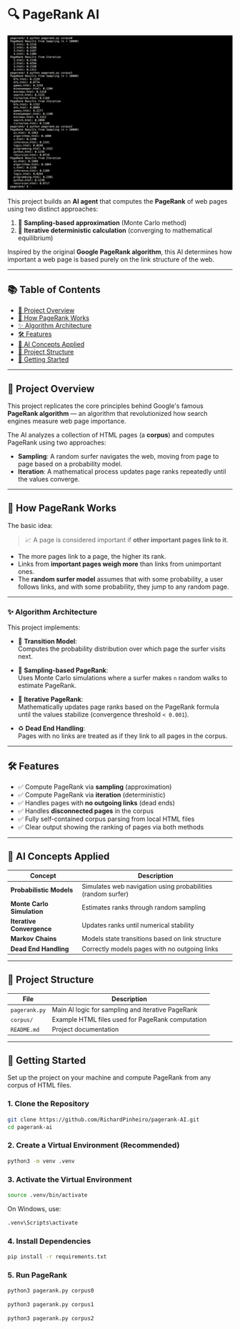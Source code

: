 # 🔍 PageRank AI

![AI Agent playing Minesweeper](assets/images/pagerank.png)

This project builds an **AI agent** that computes the **PageRank** of web pages using two distinct approaches:

1. 🎲 **Sampling-based approximation** (Monte Carlo method)
2. 🔢 **Iterative deterministic calculation** (converging to mathematical equilibrium)

Inspired by the original **Google PageRank algorithm**, this AI determines how important a web page is based purely on the link structure of the web.

---

## 📚 Table of Contents

- [🧠 Project Overview](#-project-overview)
- [🔢 How PageRank Works](#-how-pagerank-works)
- [✨ Algorithm Architecture](#-algorithm-architecture)
- [🛠️ Features](#-features)
- [🧪 AI Concepts Applied](#-ai-concepts-applied)
- [📁 Project Structure](#-project-structure)
- [🚀 Getting Started](#-getting-started)

---

## 🧠 Project Overview

This project replicates the core principles behind Google's famous **PageRank algorithm** — an algorithm that revolutionized how search engines measure web page importance.

The AI analyzes a collection of HTML pages (a **corpus**) and computes PageRank using two approaches:

- **Sampling**: A random surfer navigates the web, moving from page to page based on a probability model.
- **Iteration**: A mathematical process updates page ranks repeatedly until the values converge.

---

## 🔢 How PageRank Works

The basic idea:

> 📈 A page is considered important if **other important pages link to it**.

- The more pages link to a page, the higher its rank.  
- Links from **important pages weigh more** than links from unimportant ones.  
- The **random surfer model** assumes that with some probability, a user follows links, and with some probability, they jump to any random page.

---

### ✨ Algorithm Architecture

This project implements:

- 🧠 **Transition Model**:  
  Computes the probability distribution over which page the surfer visits next.

- 🎲 **Sampling-based PageRank**:  
  Uses Monte Carlo simulations where a surfer makes `n` random walks to estimate PageRank.

- 🔢 **Iterative PageRank**:  
  Mathematically updates page ranks based on the PageRank formula until the values stabilize (convergence threshold `< 0.001`).

- ♻️ **Dead End Handling**:  
  Pages with no links are treated as if they link to all pages in the corpus.

---

## 🛠️ Features

- ✅ Compute PageRank via **sampling** (approximation)  
- ✅ Compute PageRank via **iteration** (deterministic)  
- ✅ Handles pages with **no outgoing links** (dead ends)  
- ✅ Handles **disconnected pages** in the corpus  
- ✅ Fully self-contained corpus parsing from local HTML files  
- ✅ Clear output showing the ranking of pages via both methods

---

## 🧪 AI Concepts Applied

| Concept                      | Description                                                  |
|------------------------------|--------------------------------------------------------------|
| **Probabilistic Models**     | Simulates web navigation using probabilities (random surfer) |
| **Monte Carlo Simulation**   | Estimates ranks through random sampling                      |
| **Iterative Convergence**    | Updates ranks until numerical stability                      |
| **Markov Chains**            | Models state transitions based on link structure             |
| **Dead End Handling**        | Correctly models pages with no outgoing links                |

---

## 📁 Project Structure

| File               | Description                                        |
|--------------------|----------------------------------------------------|
| `pagerank.py`      | Main AI logic for sampling and iterative PageRank  |
| `corpus/`          | Example HTML files used for PageRank computation   |
| `README.md`        | Project documentation                              |

---

## 🚀 Getting Started

Set up the project on your machine and compute PageRank from any corpus of HTML files.

### 1. Clone the Repository

```bash
git clone https://github.com/RichardPinheiro/pagerank-AI.git
cd pagerank-ai
```

### 2. Create a Virtual Environment (Recommended)

```bash
python3 -m venv .venv
```

### 3. Activate the Virtual Environment

```bash
source .venv/bin/activate
```
On Windows, use:
```bash
.venv\Scripts\activate
```

### 4. Install Dependencies

```bash
pip install -r requirements.txt
```

### 5. Run PageRank

```bash
python3 pagerank.py corpus0
```
```bash
python3 pagerank.py corpus1
```
```bash
python3 pagerank.py corpus2
```
